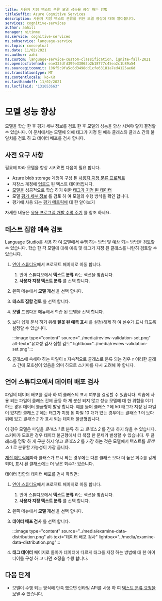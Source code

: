 ```yaml
---
title: 사용자 지정 텍스트 분류 모델 성능을 향상 하는 방법
titleSuffix: Azure Cognitive Services
description: 사용자 지정 텍스트 분류를 위한 모델 향상에 대해 알아봅니다.
services: cognitive-services
author: aahill
manager: nitinme
ms.service: cognitive-services
ms.subservice: language-service
ms.topic: conceptual
ms.date: 11/02/2021
ms.author: aahi
ms.custom: language-service-custom-classification, ignite-fall-2021
ms.openlocfilehash: eae333dfd399e33063b2b18777c45ea2c1b89a54
ms.sourcegitcommit: 106f5c9fa5c6d3498dd1cfe63181a7ed4125ae6d
ms.translationtype: MT
ms.contentlocale: ko-KR
ms.lasthandoff: 11/02/2021
ms.locfileid: "131053663"
---
```

# <a name="improve-model-performance"></a>모델 성능 향상

모델을 학습 한 후 평가 세부 정보를 검토 한 후 모델의 성능을 향상 시켜야 할지 결정할 수 있습니다. 이 문서에서는 모델에 의해 태그가 지정 된 예측 클래스와 클래스 간의 불일치를 검토 하 고 데이터 배포를 검사 합니다.

## <a name="prerequisites"></a>사전 요구 사항

필요에 따라 모델을 향상 시키려면 다음이 필요 합니다.

* Azure blob storage 계정이 구성 된 [사용자 지정 분류 프로젝트](create-project.md) 
* 저장소 계정에 [업로드](create-project.md#prepare-training-data) 된 텍스트 데이터입니다.
* [모델을](train-model.md) 성공적으로 학습 하기 위한 [태그가 지정 된 데이터](tag-data.md)
* 모델 [평가 세부 정보](view-model-evaluation.md) 를 검토 하 여 모델의 수행 방식을 확인 합니다.
* 평가에 사용 되는 [평가 메트릭에](../concepts/evaluation.md) 대 한 알아보기

자세한 내용은 [응용 프로그램 개발 수명 주기](../overview.md#application-development-lifecycle) 를 참조 하세요.

## <a name="review-test-set-predictions"></a>테스트 집합 예측 검토

Language Studio를 사용 하 여 모델에서 수행 하는 방법 및 예상 되는 방법을 검토할 수 있습니다. 학습 한 각 모델에 대해 예측 및 태그가 지정 된 클래스를 나란히 검토할 수 있습니다.

1. [언어 스튜디오](https://aka.ms/languageStudio)에서 프로젝트 페이지로 이동 합니다.
    1. 언어 스튜디오에서 **텍스트 분류** 라는 섹션을 찾습니다.
    2. **사용자 지정 텍스트 분류** 를 선택 합니다. 

2. 왼쪽 메뉴에서 **모델 개선** 을 선택 합니다.

3. **테스트 집합 검토** 를 선택 합니다.

4. **모델** 드롭다운 메뉴에서 학습 된 모델을 선택 합니다.

5. 보다 쉽게 분석 하기 위해 **잘못 된 예측 표시** 를 설정/해제 하 여 실수가 표시 되도록 설정할 수 있습니다.

    :::image type="content" source="../media/review-validation-set.png" alt-text="유효성 검사 집합 검토" lightbox="../media/review-validation-set.png":::

6. 클래스에 속해야 하는 파일이  `X` 지속적으로 클래스로 분류 되는 경우 `Y` 이러한 클래스 간에 모호성이 있음을 의미 하므로 스키마를 다시 고려해 야 합니다.

## <a name="examine-data-distribution-from-language-studio"></a>언어 스튜디오에서 데이터 배포 검사

파일의 데이터 배포를 검사 하 여 클래스의 표시 여부를 결정할 수 있습니다. 학습에 사용 되는 파일이 클래스 간에 균등 하 게 분산 되지 않고 성능 모델에 대 한 위험을 야기 하는 경우 데이터 불균형이 발생 합니다. 예를 들어 클래스 *1* 에 50 태그가 지정 된 파일이 있지만 클래스 *2* 에는 태그가 지정 된 파일 10 개가 있는 경우이는 *클래스 1* 이 보다 위에 있고 *클래스 2* 가 표시 되는 데이터 불균형입니다. 

이 경우 모델은 파일을 *클래스 1* 로 분류 하 고 *클래스 2* 를 간과 하지 않을 수 있습니다. 스키마가 모호한 경우 데이터 불균형에서 더 복잡 한 문제가 발생할 수 있습니다. 두 클래스를 명확 하 게 구분 하지 않고 *클래스 2* 를 가장 하는 것은 모델에서 텍스트를 *클래스 1* 로 분류할 가능성이 가장 큽니다.

[계산 메트릭에](../concepts/evaluation.md)따라 클래스가 표시 되는 경우에는 다른 클래스 보다 더 높은 회수를 갖게 되며, 표시 된 클래스에는 더 낮은 회수가 있습니다.

데이터 집합의 데이터 배포를 검사 하려면:

1. [언어 스튜디오](https://aka.ms/languageStudio)에서 프로젝트 페이지로 이동 합니다.
    1. 언어 스튜디오에서 **텍스트 분류** 라는 섹션을 찾습니다.
    2. **사용자 지정 텍스트 분류** 를 선택 합니다. 

2. 왼쪽 메뉴에서 **모델 개선** 을 선택 합니다.

3. **데이터 배포 검사** 를 선택 합니다.

    :::image type="content" source="../media/examine-data-distribution.png" alt-text="데이터 배포 검사" lightbox="../media/examine-data-distribution.png":::

4. **태그 데이터** 페이지로 돌아가 데이터에 다르게 태그를 지정 하는 방법에 대 한 아이디어를 구성 하 고 나면 조정을 수행 합니다.

## <a name="next-steps"></a>다음 단계

* 모델이 수행 되는 방식에 만족 했으면 런타임 API를 사용 하 여 [텍스트 분류 요청을 보낼](call-api.md) 수 있습니다.
